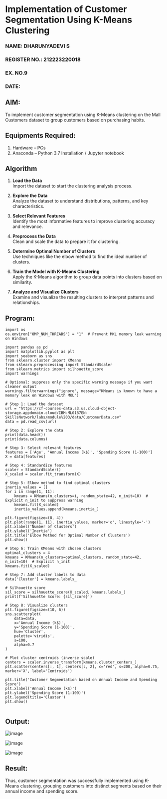 # Implementation of Customer Segmentation Using K-Means Clustering
<H3>NAME: DHARUNYADEVI S</H3>
<H3>REGISTER NO.: 212223220018</H3>
<H3>EX. NO.9</H3>
<H3>DATE:</H3>

## AIM:
To implement customer segmentation using K-Means clustering on the Mall Customers dataset to group customers based on purchasing habits.

## Equipments Required:
1. Hardware – PCs
2. Anaconda – Python 3.7 Installation / Jupyter notebook

## Algorithm
1. **Load the Data**  
   Import the dataset to start the clustering analysis process.

2. **Explore the Data**  
   Analyze the dataset to understand distributions, patterns, and key characteristics.

3. **Select Relevant Features**  
   Identify the most informative features to improve clustering accuracy and relevance.

4. **Preprocess the Data**  
   Clean and scale the data to prepare it for clustering.

5. **Determine Optimal Number of Clusters**  
   Use techniques like the elbow method to find the ideal number of clusters.

6. **Train the Model with K-Means Clustering**  
   Apply the K-Means algorithm to group data points into clusters based on similarity.

7. **Analyze and Visualize Clusters**  
   Examine and visualize the resulting clusters to interpret patterns and relationships.
   
## Program:
```
import os
os.environ["OMP_NUM_THREADS"] = "1"  # Prevent MKL memory leak warning on Windows

import pandas as pd
import matplotlib.pyplot as plt
import seaborn as sns
from sklearn.cluster import KMeans
from sklearn.preprocessing import StandardScaler
from sklearn.metrics import silhouette_score
import warnings

# Optional: suppress only the specific warning message if you want cleaner output
warnings.filterwarnings("ignore", message="KMeans is known to have a memory leak on Windows with MKL")

# Step 1: Load the dataset
url = "https://cf-courses-data.s3.us.cloud-object-storage.appdomain.cloud/IBM-ML0187EN-SkillsNetwork/labs/module%203/data/CustomerData.csv"
data = pd.read_csv(url)

# Step 2: Explore the data
print(data.head())
print(data.columns)

# Step 3: Select relevant features
features = ['Age', 'Annual Income (k$)', 'Spending Score (1-100)']
X = data[features]

# Step 4: Standardize features
scaler = StandardScaler()
X_scaled = scaler.fit_transform(X)

# Step 5: Elbow method to find optimal clusters
inertia_values = []
for i in range(1, 11):
    kmeans = KMeans(n_clusters=i, random_state=42, n_init=10)  # Explicit n_init to suppress warning
    kmeans.fit(X_scaled)
    inertia_values.append(kmeans.inertia_)

plt.figure(figsize=(8, 4))
plt.plot(range(1, 11), inertia_values, marker='o', linestyle='-')
plt.xlabel('Number of Clusters')
plt.ylabel('Inertia')
plt.title('Elbow Method for Optimal Number of Clusters')
plt.show()

# Step 6: Train KMeans with chosen clusters
optimal_clusters = 4
kmeans = KMeans(n_clusters=optimal_clusters, random_state=42, n_init=10)  # Explicit n_init
kmeans.fit(X_scaled)

# Step 7: Add cluster labels to data
data['Cluster'] = kmeans.labels_

# Silhouette score
sil_score = silhouette_score(X_scaled, kmeans.labels_)
print(f'Silhouette Score: {sil_score}')

# Step 8: Visualize clusters
plt.figure(figsize=(10, 6))
sns.scatterplot(
    data=data,
    x='Annual Income (k$)',
    y='Spending Score (1-100)',
    hue='Cluster',
    palette='viridis',
    s=100,
    alpha=0.7
)

# Plot cluster centroids (inverse scale)
centers = scaler.inverse_transform(kmeans.cluster_centers_)
plt.scatter(centers[:, 1], centers[:, 2], c='red', s=200, alpha=0.75, marker='X', label='Centroids')

plt.title('Customer Segmentation based on Annual Income and Spending Score')
plt.xlabel('Annual Income (k$)')
plt.ylabel('Spending Score (1-100)')
plt.legend(title='Cluster')
plt.show()


```

## Output:
![image](https://github.com/user-attachments/assets/ad358696-06b3-4d59-88da-231d1b56abe1)

![image](https://github.com/user-attachments/assets/eadf85fb-d1e1-4bc0-ac90-058eec30a14d)

![image](https://github.com/user-attachments/assets/005c980e-8dbb-4bb5-98f4-69ec04a71ccc)

## Result:
Thus, customer segmentation was successfully implemented using K-Means clustering, grouping customers into distinct segments based on their annual income and spending score. 
